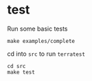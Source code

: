 # test

Run some basic tests

```
make examples/complete
```

cd into `src` to run `terratest`

```
cd src
make test
```

